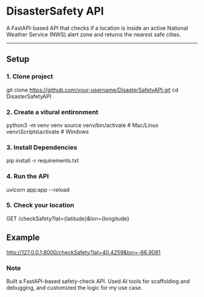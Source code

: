 # DisasterSafety API

A FastAPI-based API that checks if a location is inside an active National Weather Service (NWS) alert zone and returns the nearest safe cities.

---

## Setup

### 1. Clone project
git clone https://github.com/your-username/DisasterSafetyAPI.git
cd DisasterSafetyAPI
### 2. Create a vitural entironment
python3 -m venv venv
source venv/bin/activate   # Mac/Linux
venv\Scripts\activate      # Windows
### 3. Install Dependencies
pip install -r requirements.txt
### 4. Run the API
uvicorn app:app --reload
### 5. Check your location
GET /checkSafety?lat={latitude}&lon={longitude}
## Example
http://127.0.0.1:8000/checkSafety?lat=40.4259&lon=-86.9081

### Note
Built a FastAPI-based safety-check API. Used AI tools for scaffolding and debugging, and customized the logic for my use case.
